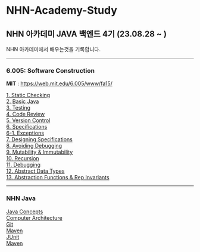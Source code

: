 # NHN-Academy-Study
## NHN 아카데미 JAVA 백엔드 4기 (23.08.28 ~ )

NHN 아카데미에서 배우는것을 기록합니다.

---

### 6.005: Software Construction
**MIT** : https://web.mit.edu/6.005/www/fa15/


[1. Static Checking](https://github.com/UNGGU0704/NHN-Academy-Study/blob/main/공부/MIT%206.005-%20Software%20Construction%20/Static%20Checking.md) <br>
[2. Basic Java](https://github.com/UNGGU0704/NHN-Academy-Study/blob/main/공부/MIT%206.005-%20Software%20Construction%20/Basic%20Java.adoc) <br>
[3. Testing](https://github.com/UNGGU0704/NHN-Academy-Study/blob/main/공부/MIT%206.005-%20Software%20Construction%20/Testing.md) <br>
[4. Code Review](https://github.com/UNGGU0704/NHN-Academy-Study/blob/main/공부/MIT%206.005-%20Software%20Construction%20/Code%20Review.md) <br>
[5. Version Control](https://github.com/UNGGU0704/NHN-Academy-Study/blob/main/공부/MIT%206.005-%20Software%20Construction%20/Vison%20Control.md) <br>
[6. Specifications](https://github.com/UNGGU0704/NHN-Academy-Study/blob/main/공부/MIT%206.005-%20Software%20Construction%20/Specifications.md) <br>
[6-1. Exceptions](https://github.com/UNGGU0704/NHN-Academy-Study/blob/main/공부/MIT%206.005-%20Software%20Construction%20/Exception.md) <br>
[7. Designing Specifications](https://github.com/UNGGU0704/NHN-Academy-Study/blob/main/공부/MIT%206.005-%20Software%20Construction%20/Designing%20Specifications.md) <br>
[8. Avoiding Debugging](https://github.com/UNGGU0704/NHN-Academy-Study/blob/main/공부/MIT%206.005-%20Software%20Construction%20/Avoiding%20Debugging.md) <br>
[9. Mutability & Immutability](https://github.com/UNGGU0704/NHN-Academy-Study/blob/main/공부/MIT%206.005-%20Software%20Construction%20/Mutability%20%26%20Immutability.md) <br>
[10. Recursion](https://github.com/UNGGU0704/NHN-Academy-Study/blob/main/공부/MIT%206.005-%20Software%20Construction%20/Recursion.md) <br>
[11. Debugging]() <br>
[12. Abstract Data Types](https://github.com/UNGGU0704/NHN-Academy-Study/blob/main/공부/MIT%206.005-%20Software%20Construction%20/Abstract%20Data%20Types.md) <br>
[13. Abstraction Functions & Rep Invariants](https://github.com/UNGGU0704/NHN-Academy-Study/blob/main/공부/MIT%206.005-%20Software%20Construction%20/Abstraction%20Functions%20%26%20Rep%20Invariants.md) <br>

---

### NHN Java
[Java Concepts](https://github.com/UNGGU0704/NHN-Academy-Study/blob/main/공부/NHN-Basic%20Java/JAVA%20Concepts.md) <br>
[Computer Architecture](https://github.com/UNGGU0704/NHN-Academy-Study/blob/main/공부/NHN-Basic%20Java/Computer_Architecture.md) <br>
[Git](https://github.com/UNGGU0704/NHN-Academy-Study/blob/main/공부/NHN-Basic%20Java/git.md) <br>
[Maven](https://github.com/UNGGU0704/NHN-Academy-Study/blob/main/공부/NHN-Basic%20Java/Maven.md) <br>
[JUnit](https://github.com/UNGGU0704/NHN-Academy-Study/blob/main/공부/NHN-Basic%20Java/Junit%2CPackage%2Cjar.md) <br>
[Maven](https://github.com/UNGGU0704/NHN-Academy-Study/blob/main/공부/NHN-Basic%20Java/Maven.md) <br>


